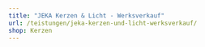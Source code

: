 ```yaml
---
title: "JEKA Kerzen & Licht - Werksverkauf"
url: /teistungen/jeka-kerzen-und-licht-werksverkauf/
shop: Kerzen
---
```

